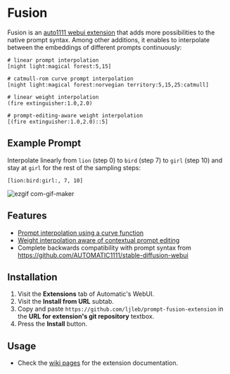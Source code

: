 # Fusion

Fusion is an [auto1111 webui extension](https://github.com/AUTOMATIC1111/stable-diffusion-webui/wiki/Developing-extensions) that adds more possibilities to the native prompt syntax. Among other additions, it enables to interpolate between the embeddings of different prompts continuously:

```
# linear prompt interpolation
[night light:magical forest:5,15]

# catmull-rom curve prompt interpolation
[night light:magical forest:norvegian territory:5,15,25:catmull]

# linear weight interpolation
(fire extinguisher:1.0,2.0)

# prompt-editing-aware weight interpolation
[(fire extinguisher:1.0,2.0)::5]
```

## Example Prompt

Interpolate linearly from `lion` (step 0) to `bird` (step 7) to `girl` (step 10) and stay at `girl` for the rest of the sampling steps:

```
[lion:bird:girl:, 7, 10]
```

![ezgif com-gif-maker](https://user-images.githubusercontent.com/32277961/214725976-b72bafc6-0c5d-4491-9c95-b73da41da082.gif)

## Features
- [Prompt interpolation using a curve function](https://github.com/ljleb/prompt-fusion-extension/wiki/Prompt-syntax)
- [Weight interpolation aware of contextual prompt editing](https://github.com/ljleb/prompt-fusion-extension/wiki/Weight-interpolation)
- Complete backwards compatibility with prompt syntax from https://github.com/AUTOMATIC1111/stable-diffusion-webui

## Installation
1. Visit the **Extensions** tab of Automatic's WebUI.
2. Visit the **Install from URL** subtab.
3. Copy and paste `https://github.com/ljleb/prompt-fusion-extension` in the **URL for extension's git repository** textbox.
4. Press the **Install** button. 


## Usage
- Check the [wiki pages](https://github.com/ljleb/fusion/wiki) for the extension documentation.
